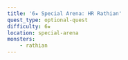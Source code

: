 ```yaml
---
title: '6★ Special Arena: HR Rathian'
quest_type: optional-quest
difficulty: 6★
location: special-arena
monsters:
    - rathian
---
```

